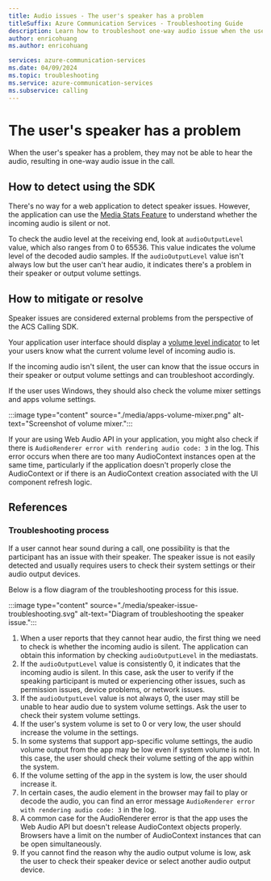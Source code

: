 ```yaml
---
title: Audio issues - The user's speaker has a problem
titleSuffix: Azure Communication Services - Troubleshooting Guide
description: Learn how to troubleshoot one-way audio issue when the user's speaker has a problem.
author: enricohuang
ms.author: enricohuang

services: azure-communication-services
ms.date: 04/09/2024
ms.topic: troubleshooting
ms.service: azure-communication-services
ms.subservice: calling
---
```


# The user's speaker has a problem
When the user's speaker has a problem, they may not be able to hear the audio, resulting in one-way audio issue in the call.

## How to detect using the SDK
There's no way for a web application to detect speaker issues.
However, the application can use the [Media Stats Feature](../../../../concepts/voice-video-calling/media-quality-sdk.md) 
to understand whether the incoming audio is silent or not.

To check the audio level at the receiving end, look at `audioOutputLevel` value, which also ranges from 0 to 65536.
This value indicates the volume level of the decoded audio samples.
If the `audioOutputLevel` value isn't always low but the user can't hear audio, it indicates there's a problem in their speaker or output volume settings.

## How to mitigate or resolve
Speaker issues are considered external problems from the perspective of the ACS Calling SDK.

Your application user interface should display a [volume level indicator](../../../../quickstarts/voice-video-calling/get-started-volume-indicator.md?pivots=platform-web) to let your users know what the current volume level of incoming audio is.

If the incoming audio isn't silent, the user can know that the issue occurs in their speaker or output volume settings and can troubleshoot accordingly.

If the user uses Windows, they should also check the volume mixer settings and apps volume settings.

:::image type="content" source="./media/apps-volume-mixer.png" alt-text="Screenshot of volume mixer.":::

If your are using Web Audio API in your application, you might also check if there is `AudioRenderer error with rendering audio code: 3` in the log.
This error occurs when there are too many AudioContext instances open at the same time, particularly if the application doesn't properly close the AudioContext or 
if there is an AudioContext creation associated with the UI component refresh logic.

## References
### Troubleshooting process
If a user cannot hear sound during a call, one possibility is that the participant has an issue with their speaker.
The speaker issue is not easily detected and usually requires users to check their system settings or their audio output devices.

Below is a flow diagram of the troubleshooting process for this issue.

:::image type="content" source="./media/speaker-issue-troubleshooting.svg" alt-text="Diagram of troubleshooting the speaker issue.":::

1. When a user reports that they cannot hear audio, the first thing we need to check is whether the incoming audio is silent. The application can obtain this information by checking `audioOutputLevel` in the mediastats.
2. If the `audioOutputLevel` value is consistently 0, it indicates that the incoming audio is silent. In this case, ask the user to verify if the speaking participant is muted or experiencing other issues, such as permission issues, device problems, or network issues.
3. If the `audioOutputLevel` value is not always 0, the user may still be unable to hear audio due to system volume settings. Ask the user to check their system volume settings. 
4. If the user's system volume is set to 0 or very low, the user should increase the volume in the settings.
5. In some systems that support app-specific volume settings, the audio volume output from the app may be low even if system volume is not. In this case, the user should check their volume setting of the app within the system.
6. If the volume setting of the app in the system is low, the user should increase it.
7. In certain cases, the audio element in the browser may fail to play or decode the audio, you can find an error message `AudioRenderer error with rendering audio code: 3` in the log. 
8. A common case for the AudioRenderer error is that the app uses the Web Audio API but doesn't release AudioContext objects properly. Browsers have a limit on the number of AudioContext instances that can be open simultaneously.
9. If you cannot find the reason why the audio output volume is low, ask the user to check their speaker device or select another audio output device.
